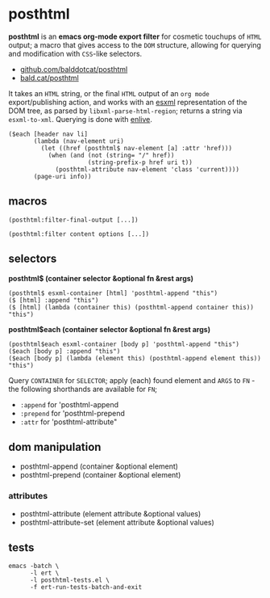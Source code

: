 

# posthtml

**posthtml** is an **emacs org-mode export filter** for cosmetic touchups of `HTML`
output; a macro that gives access to the `DOM` structure, allowing for
querying and modification with `CSS`-like selectors.

-   [github.com/balddotcat/posthtml](https://github.com/balddotcat/posthtml)
-   [bald.cat/posthtml](http://bald.cat/posthtml)

It takes an `HTML` string, or the final `HTML` output of an `org mode`
export/publishing action, and works with an
[esxml](https://github.com/tali713/esxml) representation of the DOM tree, as
parsed by `libxml-parse-html-region`; returns a string via `esxml-to-xml`.  Querying
is done with [enlive](https://github.com/zweifisch/enlive).

    ($each [header nav li]
           (lambda (nav-element uri)
             (let ((href (posthtml$ nav-element [a] :attr 'href)))
               (when (and (not (string= "/" href))
                          (string-prefix-p href uri t))
                 (posthtml-attribute nav-element 'class 'current))))
           (page-uri info))


## macros

    (posthtml:filter-final-output [...])

    (posthtml:filter content options [...])


## selectors

**posthtml$ (container selector &optional fn &rest args)**

    (posthtml$ esxml-container [html] 'posthtml-append "this")
    ($ [html] :append "this")
    ($ [html] (lambda (container this) (posthtml-append container this)) "this")

**posthtml$each (container selector &optional fn &rest args)**

    (posthtml$each esxml-container [body p] 'posthtml-append "this")
    ($each [body p] :append "this")
    ($each [body p] (lambda (element this) (posthtml-append element this)) "this")

Query `CONTAINER` for `SELECTOR`; apply (each) found element and `ARGS` to `FN` -
the following shorthands are available for `FN`;

-   `:append` for 'posthtml-append
-   `:prepend` for 'posthtml-prepend
-   `:attr` for 'posthtml-attribute"


## dom manipulation

-   posthtml-append (container &optional element)
-   posthtml-prepend (container &optional element)


### attributes

-   posthtml-attribute (element attribute &optional values)
-   posthtml-attribute-set (element attribute &optional values)


## tests

    emacs -batch \
          -l ert \
          -l posthtml-tests.el \
          -f ert-run-tests-batch-and-exit
